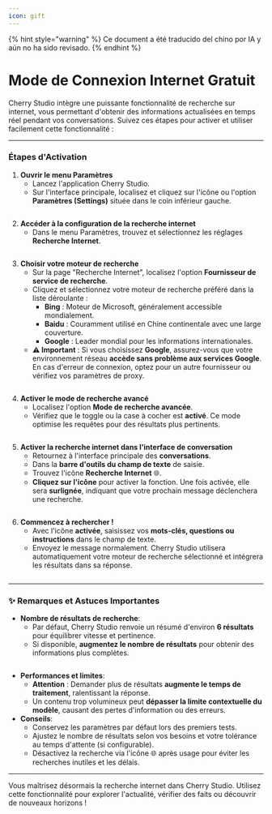 ```yaml
---
icon: gift
---
```


{% hint style="warning" %}
Ce document a été traducido del chino por IA y aún no ha sido revisado.
{% endhint %}

# Mode de Connexion Internet Gratuit

Cherry Studio intègre une puissante fonctionnalité de recherche sur internet, vous permettant d'obtenir des informations actualisées en temps réel pendant vos conversations. Suivez ces étapes pour activer et utiliser facilement cette fonctionnalité :

***

### Étapes d'Activation

1. **Ouvrir le menu Paramètres**
   * Lancez l'application Cherry Studio.
   * Sur l'interface principale, localisez et cliquez sur l'icône ou l'option **Paramètres (Settings)** située dans le coin inférieur gauche.
       <figure><img src="../.gitbook/assets/Pasted image 20250416182458.png" alt=""><figcaption></figcaption></figure>
2. **Accéder à la configuration de la recherche internet**
   * Dans le menu Paramètres, trouvez et sélectionnez les réglages **Recherche Internet**.
       <figure><img src="../.gitbook/assets/Pasted image 20250416182559.png" alt=""><figcaption></figcaption></figure>
3. **Choisir votre moteur de recherche**
   * Sur la page "Recherche Internet", localisez l'option **Fournisseur de service de recherche**.
   * Cliquez et sélectionnez votre moteur de recherche préféré dans la liste déroulante :
     * **Bing** : Moteur de Microsoft, généralement accessible mondialement.
     * **Baidu** : Couramment utilisé en Chine continentale avec une large couverture.
     * **Google** : Leader mondial pour les informations internationales.
   *   **⚠️ Important** : Si vous choisissez **Google**, assurez-vous que votre environnement réseau **accède sans problème aux services Google**. En cas d'erreur de connexion, optez pour un autre fournisseur ou vérifiez vos paramètres de proxy.
       <figure><img src="../.gitbook/assets/Pasted image 20250416182637.png" alt=""><figcaption></figcaption></figure>
4. **Activer le mode de recherche avancé**
   * Localisez l'option **Mode de recherche avancée**.
   *   Vérifiez que le toggle ou la case à cocher est **activé**. Ce mode optimise les requêtes pour des résultats plus pertinents.
       <figure><img src="../.gitbook/assets/Pasted image 20250416182728.png" alt=""><figcaption></figcaption></figure>
5. **Activer la recherche internet dans l'interface de conversation**
   * Retournez à l'interface principale des **conversations**.
   * Dans la **barre d'outils du champ de texte** de saisie.
   * Trouvez l'icône **Recherche Internet** 🌐.
   *   **Cliquez sur l'icône** pour activer la fonction. Une fois activée, elle sera **surlignée**, indiquant que votre prochain message déclenchera une recherche.
       <figure><img src="../.gitbook/assets/Pasted image 20250416182812.png" alt=""><figcaption></figcaption></figure>
6. **Commencez à rechercher !**
   * Avec l'icône **activée**, saisissez vos **mots-clés, questions ou instructions** dans le champ de texte.
   *   Envoyez le message normalement. Cherry Studio utilisera automatiquement votre moteur de recherche sélectionné et intégrera les résultats dans sa réponse.
       <figure><img src="../.gitbook/assets/中美关税新动态.png" alt=""><figcaption></figcaption></figure>

***

### ✨ Remarques et Astuces Importantes

* **Nombre de résultats de recherche**:
  * Par défaut, Cherry Studio renvoie un résumé d'environ **6 résultats** pour équilibrer vitesse et pertinence.
  *   Si disponible, **augmentez le nombre de résultats** pour obtenir des informations plus complètes.
       <figure><img src="../.gitbook/assets/Pasted image 20250416184145.png" alt=""><figcaption></figcaption></figure>
* **Performances et limites**:
  * **Attention** : Demander plus de résultats **augmente le temps de traitement**, ralentissant la réponse.
  * Un contenu trop volumineux peut **dépasser la limite contextuelle du modèle**, causant des pertes d'information ou des erreurs.
* **Conseils**:
  * Conservez les paramètres par défaut lors des premiers tests.
  * Ajustez le nombre de résultats selon vos besoins et votre tolérance au temps d'attente (si configurable).
  * Désactivez la recherche via l'icône 🌐 après usage pour éviter les recherches inutiles et les délais.

***

Vous maîtrisez désormais la recherche internet dans Cherry Studio. Utilisez cette fonctionnalité pour explorer l'actualité, vérifier des faits ou découvrir de nouveaux horizons !
